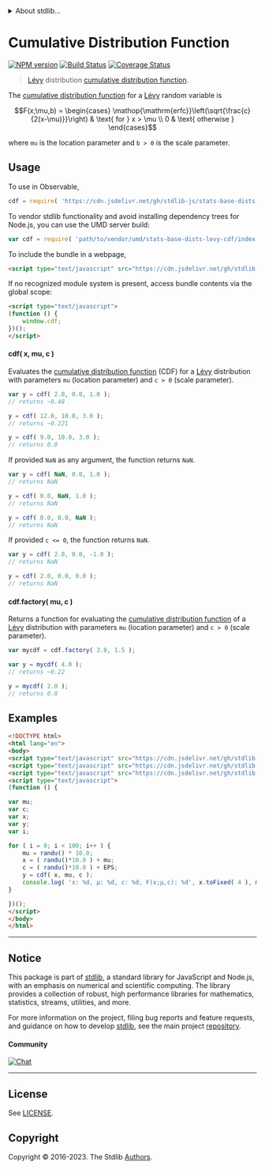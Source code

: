 <!--

@license Apache-2.0

Copyright (c) 2018 The Stdlib Authors.

Licensed under the Apache License, Version 2.0 (the "License");
you may not use this file except in compliance with the License.
You may obtain a copy of the License at

   http://www.apache.org/licenses/LICENSE-2.0

Unless required by applicable law or agreed to in writing, software
distributed under the License is distributed on an "AS IS" BASIS,
WITHOUT WARRANTIES OR CONDITIONS OF ANY KIND, either express or implied.
See the License for the specific language governing permissions and
limitations under the License.

-->


<details>
  <summary>
    About stdlib...
  </summary>
  <p>We believe in a future in which the web is a preferred environment for numerical computation. To help realize this future, we've built stdlib. stdlib is a standard library, with an emphasis on numerical and scientific computation, written in JavaScript (and C) for execution in browsers and in Node.js.</p>
  <p>The library is fully decomposable, being architected in such a way that you can swap out and mix and match APIs and functionality to cater to your exact preferences and use cases.</p>
  <p>When you use stdlib, you can be absolutely certain that you are using the most thorough, rigorous, well-written, studied, documented, tested, measured, and high-quality code out there.</p>
  <p>To join us in bringing numerical computing to the web, get started by checking us out on <a href="https://github.com/stdlib-js/stdlib">GitHub</a>, and please consider <a href="https://opencollective.com/stdlib">financially supporting stdlib</a>. We greatly appreciate your continued support!</p>
</details>

# Cumulative Distribution Function

[![NPM version][npm-image]][npm-url] [![Build Status][test-image]][test-url] [![Coverage Status][coverage-image]][coverage-url] <!-- [![dependencies][dependencies-image]][dependencies-url] -->

> [Lévy][levy-distribution] distribution [cumulative distribution function][cdf].

<section class="intro">

The [cumulative distribution function][cdf] for a [Lévy][levy-distribution] random variable is

<!-- <equation class="equation" label="eq:levy_cdf" align="center" raw="F(x;\mu,b) = \begin{cases} \operatorname{erfc}\left(\sqrt{\frac{c}{2(x-\mu)}}\right) & \text{ for } x > \mu \\ 0 & \text{ otherwise } \end{cases}" alt="Cumulative distribution function for a Lévy distribution."> -->

```math
F(x;\mu,b) = \begin{cases} \mathop{\mathrm{erfc}}\left(\sqrt{\frac{c}{2(x-\mu)}}\right) & \text{ for } x > \mu \\ 0 & \text{ otherwise } \end{cases}
```

<!-- <div class="equation" align="center" data-raw-text="F(x;\mu,b) = \begin{cases} \operatorname{erfc}\left(\sqrt{\frac{c}{2(x-\mu)}}\right) &amp; \text{ for } x &gt; \mu \\ 0 &amp; \text{ otherwise } \end{cases}" data-equation="eq:levy_cdf">
    <img src="https://cdn.jsdelivr.net/gh/stdlib-js/stdlib@51534079fef45e990850102147e8945fb023d1d0/lib/node_modules/@stdlib/stats/base/dists/levy/cdf/docs/img/equation_levy_cdf.svg" alt="Cumulative distribution function for a Lévy distribution.">
    <br>
</div> -->

<!-- </equation> -->

where `mu` is the location parameter and `b > 0` is the scale parameter.

</section>

<!-- /.intro -->



<section class="usage">

## Usage

To use in Observable,

```javascript
cdf = require( 'https://cdn.jsdelivr.net/gh/stdlib-js/stats-base-dists-levy-cdf@v0.1.0-umd/browser.js' )
```

To vendor stdlib functionality and avoid installing dependency trees for Node.js, you can use the UMD server build:

```javascript
var cdf = require( 'path/to/vendor/umd/stats-base-dists-levy-cdf/index.js' )
```

To include the bundle in a webpage,

```html
<script type="text/javascript" src="https://cdn.jsdelivr.net/gh/stdlib-js/stats-base-dists-levy-cdf@v0.1.0-umd/browser.js"></script>
```

If no recognized module system is present, access bundle contents via the global scope:

```html
<script type="text/javascript">
(function () {
    window.cdf;
})();
</script>
```

#### cdf( x, mu, c )

Evaluates the [cumulative distribution function][cdf] (CDF) for a [Lévy][levy-distribution] distribution with parameters `mu` (location parameter) and `c > 0` (scale parameter).

```javascript
var y = cdf( 2.0, 0.0, 1.0 );
// returns ~0.48

y = cdf( 12.0, 10.0, 3.0 );
// returns ~0.221

y = cdf( 9.0, 10.0, 3.0 );
// returns 0.0
```

If provided `NaN` as any argument, the function returns `NaN`.

```javascript
var y = cdf( NaN, 0.0, 1.0 );
// returns NaN

y = cdf( 0.0, NaN, 1.0 );
// returns NaN

y = cdf( 0.0, 0.0, NaN );
// returns NaN
```

If provided `c <= 0`, the function returns `NaN`.

```javascript
var y = cdf( 2.0, 0.0, -1.0 );
// returns NaN

y = cdf( 2.0, 0.0, 0.0 );
// returns NaN
```

#### cdf.factory( mu, c )

Returns a function for evaluating the [cumulative distribution function][cdf] of a [Lévy][levy-distribution] distribution with parameters `mu` (location parameter) and `c > 0` (scale parameter).

```javascript
var mycdf = cdf.factory( 3.0, 1.5 );

var y = mycdf( 4.0 );
// returns ~0.22

y = mycdf( 2.0 );
// returns 0.0
```

</section>

<!-- /.usage -->

<section class="examples">

## Examples

<!-- eslint no-undef: "error" -->

```html
<!DOCTYPE html>
<html lang="en">
<body>
<script type="text/javascript" src="https://cdn.jsdelivr.net/gh/stdlib-js/random-base-randu@umd/browser.js"></script>
<script type="text/javascript" src="https://cdn.jsdelivr.net/gh/stdlib-js/constants-float64-eps@umd/browser.js"></script>
<script type="text/javascript" src="https://cdn.jsdelivr.net/gh/stdlib-js/stats-base-dists-levy-cdf@v0.1.0-umd/browser.js"></script>
<script type="text/javascript">
(function () {

var mu;
var c;
var x;
var y;
var i;

for ( i = 0; i < 100; i++ ) {
    mu = randu() * 10.0;
    x = ( randu()*10.0 ) + mu;
    c = ( randu()*10.0 ) + EPS;
    y = cdf( x, mu, c );
    console.log( 'x: %d, µ: %d, c: %d, F(x;µ,c): %d', x.toFixed( 4 ), mu.toFixed( 4 ), c.toFixed( 4 ), y.toFixed( 4 ) );
}

})();
</script>
</body>
</html>
```

</section>

<!-- /.examples -->

<!-- Section for related `stdlib` packages. Do not manually edit this section, as it is automatically populated. -->

<section class="related">

</section>

<!-- /.related -->

<!-- Section for all links. Make sure to keep an empty line after the `section` element and another before the `/section` close. -->


<section class="main-repo" >

* * *

## Notice

This package is part of [stdlib][stdlib], a standard library for JavaScript and Node.js, with an emphasis on numerical and scientific computing. The library provides a collection of robust, high performance libraries for mathematics, statistics, streams, utilities, and more.

For more information on the project, filing bug reports and feature requests, and guidance on how to develop [stdlib][stdlib], see the main project [repository][stdlib].

#### Community

[![Chat][chat-image]][chat-url]

---

## License

See [LICENSE][stdlib-license].


## Copyright

Copyright &copy; 2016-2023. The Stdlib [Authors][stdlib-authors].

</section>

<!-- /.stdlib -->

<!-- Section for all links. Make sure to keep an empty line after the `section` element and another before the `/section` close. -->

<section class="links">

[npm-image]: http://img.shields.io/npm/v/@stdlib/stats-base-dists-levy-cdf.svg
[npm-url]: https://npmjs.org/package/@stdlib/stats-base-dists-levy-cdf

[test-image]: https://github.com/stdlib-js/stats-base-dists-levy-cdf/actions/workflows/test.yml/badge.svg?branch=v0.1.0
[test-url]: https://github.com/stdlib-js/stats-base-dists-levy-cdf/actions/workflows/test.yml?query=branch:v0.1.0

[coverage-image]: https://img.shields.io/codecov/c/github/stdlib-js/stats-base-dists-levy-cdf/main.svg
[coverage-url]: https://codecov.io/github/stdlib-js/stats-base-dists-levy-cdf?branch=main

<!--

[dependencies-image]: https://img.shields.io/david/stdlib-js/stats-base-dists-levy-cdf.svg
[dependencies-url]: https://david-dm.org/stdlib-js/stats-base-dists-levy-cdf/main

-->

[chat-image]: https://img.shields.io/gitter/room/stdlib-js/stdlib.svg
[chat-url]: https://app.gitter.im/#/room/#stdlib-js_stdlib:gitter.im

[stdlib]: https://github.com/stdlib-js/stdlib

[stdlib-authors]: https://github.com/stdlib-js/stdlib/graphs/contributors

[umd]: https://github.com/umdjs/umd
[es-module]: https://developer.mozilla.org/en-US/docs/Web/JavaScript/Guide/Modules

[deno-url]: https://github.com/stdlib-js/stats-base-dists-levy-cdf/tree/deno
[umd-url]: https://github.com/stdlib-js/stats-base-dists-levy-cdf/tree/umd
[esm-url]: https://github.com/stdlib-js/stats-base-dists-levy-cdf/tree/esm
[branches-url]: https://github.com/stdlib-js/stats-base-dists-levy-cdf/blob/main/branches.md

[stdlib-license]: https://raw.githubusercontent.com/stdlib-js/stats-base-dists-levy-cdf/main/LICENSE

[cdf]: https://en.wikipedia.org/wiki/Cumulative_distribution_function

[levy-distribution]: https://en.wikipedia.org/wiki/L%C3%A9vy_distribution

</section>

<!-- /.links -->
